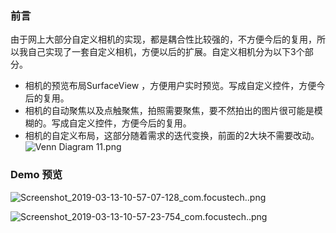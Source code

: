 ### 前言
由于网上大部分自定义相机的实现，都是耦合性比较强的，不方便今后的复用，所以我自己实现了一套自定义相机，方便以后的扩展。自定义相机分为以下3个部分。
*  相机的预览布局SurfaceView ，方便用户实时预览。写成自定义控件，方便今后的复用。
*  相机的自动聚焦以及点触聚焦，拍照需要聚焦，要不然拍出的图片很可能是模糊的。写成自定义控件，方便今后的复用。
*  相机的自定义布局，这部分随着需求的迭代变换，前面的2大块不需要改动。
![Venn Diagram 11.png](https://user-gold-cdn.xitu.io/2019/3/13/1697534bb2087301?w=1123&h=794&f=png&s=59022)

### Demo 预览
![Screenshot_2019-03-13-10-57-07-128_com.focustech..png](https://user-gold-cdn.xitu.io/2019/3/13/1697507ecff2ddc4?w=500&h=1000&f=png&s=699364)

![Screenshot_2019-03-13-10-57-23-754_com.focustech..png](https://user-gold-cdn.xitu.io/2019/3/13/1697507ed0a25dca?w=500&h=1000&f=png&s=819922)
